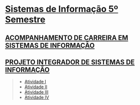 # [Sistemas de Informação 5º Semestre](https://github.com/JefersonMelo/04-UNICSUL/tree/master/05-Semestre)

## [ACOMPANHAMENTO DE CARREIRA EM SISTEMAS DE INFORMAÇÃO](https://github.com/JefersonMelo/04-UNICSUL/tree/master/05-Semestre/01-Acompanhamento-de-Carreira)

## [PROJETO INTEGRADOR DE SISTEMAS DE INFORMAÇÃO](https://github.com/JefersonMelo/04-UNICSUL/tree/master/05-Semestre/02-Projeto-Integrador)

>- [Atividade I](https://github.com/JefersonMelo/04-UNICSUL/blob/master/05-Semestre/02-Projeto-Integrador/Atividades/01-Atividade.md)
>- [Atividade II](https://github.com/JefersonMelo/04-UNICSUL/blob/master/05-Semestre/02-Projeto-Integrador/Atividades/02-Atividade.md)
>- [Atividade III](https://github.com/JefersonMelo/04-UNICSUL/blob/master/05-Semestre/02-Projeto-Integrador/Atividades/03-Atividade.md)
>- [Atividade IV](https://github.com/JefersonMelo/04-UNICSUL/blob/master/05-Semestre/02-Projeto-Integrador/Atividades/04-Atividade.md)
  